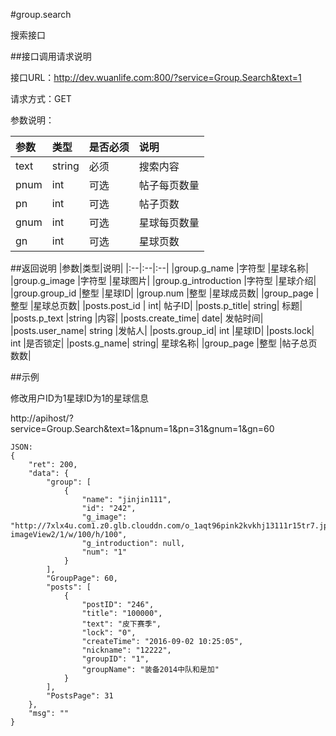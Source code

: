 #group.search

搜索接口

##接口调用请求说明

接口URL：http://dev.wuanlife.com:800/?service=Group.Search&text=1

请求方式：GET

参数说明：

|参数|类型|是否必须|说明|
|:--|:--|:--|:--|
|text|string|必须|搜索内容|
|pnum|int|可选|帖子每页数量|
|pn|int|可选|帖子页数|
|gnum|int|可选|星球每页数量|
|gn|int|可选|星球页数|


##返回说明
|参数|类型|说明|
|:--|:--|:--|
|group.g_name           |字符型   |星球名称|
|group.g_image           |字符型   |星球图片|
|group.g_introduction           |字符型   |星球介绍|
|group.group_id     |整型 |星球ID|
|group.num           |整型 |星球成员数|
|group_page          |整型 |星球总页数|
|posts.post_id   |   int|    帖子ID|
|posts.p_title|   string| 标题|
|posts.p_text |string |内容|
|posts.create_time|  date|   发帖时间|
|posts.user_name|    string  |发帖人|
|posts.group_id| int |星球ID|
|posts.lock|    int |是否锁定|
|posts.g_name|   string| 星球名称|
|group_page          |整型 |帖子总页数数|



##示例

修改用户ID为1星球ID为1的星球信息

http://apihost/?service=Group.Search&text=1&pnum=1&pn=31&gnum=1&gn=60
    
	JSON:
    {
        "ret": 200,
        "data": {
            "group": [
                {
                    "name": "jinjin111",
                    "id": "242",
                    "g_image": "http://7xlx4u.com1.z0.glb.clouddn.com/o_1aqt96pink2kvkhj13111r15tr7.jpg?imageView2/1/w/100/h/100",
                    "g_introduction": null,
                    "num": "1"
                }
            ],
            "GroupPage": 60,
            "posts": [
                {
                    "postID": "246",
                    "title": "100000",
                    "text": "皮下赛季",
                    "lock": "0",
                    "createTime": "2016-09-02 10:25:05",
                    "nickname": "12222",
                    "groupID": "1",
                    "groupName": "装备2014中队和是加"
                }
            ],
            "PostsPage": 31
        },
        "msg": ""
    }
